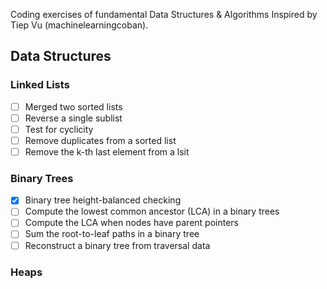 Coding exercises of fundamental Data Structures & Algorithms
Inspired by Tiep Vu (machinelearningcoban).

Data Structures
---------------
### Linked Lists
- [ ] Merged two sorted lists
- [ ] Reverse a single sublist
- [ ] Test for cyclicity
- [ ] Remove duplicates from a sorted list
- [ ] Remove the k-th last element from a lsit

### Binary Trees
- [x] Binary tree height-balanced checking
- [ ] Compute the lowest common ancestor (LCA) in a binary trees
- [ ] Compute the LCA when nodes have parent pointers
- [ ] Sum the root-to-leaf paths in a binary tree
- [ ] Reconstruct a binary tree from traversal data

### Heaps
